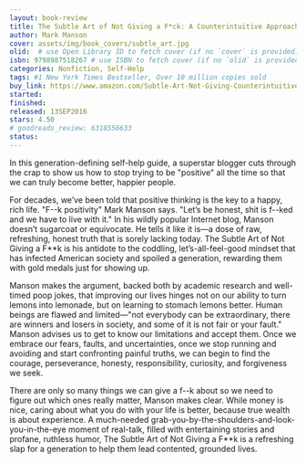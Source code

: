 ```yaml
---
layout: book-review
title: The Subtle Art of Not Giving a F*ck: A Counterintuitive Approach to Living a Good Life (F*cked Book 1)
author: Mark Manson
cover: assets/img/book_covers/subtle_art.jpg
olid:  # use Open Library ID to fetch cover (if no `cover` is provided)
isbn: 9798987518267 # use ISBN to fetch cover (if no `olid` is provided, dashes are optional)
categories: Nonfiction, Self-Help
tags: #1 New York Times Bestseller, Over 10 million copies sold
buy_link: https://www.amazon.com/Subtle-Art-Not-Giving-Counterintuitive/dp/0062457721/ref=tmm_pap_swatch_0
started: 
finished: 
released: 13SEP2016
stars: 4.50
# goodreads_review: 6318556633
status: 
---
```


In this generation-defining self-help guide, a superstar blogger cuts through the crap to show us how to stop trying to be "positive" all the time so that we can truly become better, happier people.

For decades, we’ve been told that positive thinking is the key to a happy, rich life. "F--k positivity" Mark Manson says. "Let’s be honest, shit is f--ked and we have to live with it." In his wildly popular Internet blog, Manson doesn’t sugarcoat or equivocate. He tells it like it is—a dose of raw, refreshing, honest truth that is sorely lacking today. The Subtle Art of Not Giving a F**k is his antidote to the coddling, let’s-all-feel-good mindset that has infected American society and spoiled a generation, rewarding them with gold medals just for showing up.

Manson makes the argument, backed both by academic research and well-timed poop jokes, that improving our lives hinges not on our ability to turn lemons into lemonade, but on learning to stomach lemons better. Human beings are flawed and limited—"not everybody can be extraordinary, there are winners and losers in society, and some of it is not fair or your fault." Manson advises us to get to know our limitations and accept them. Once we embrace our fears, faults, and uncertainties, once we stop running and avoiding and start confronting painful truths, we can begin to find the courage, perseverance, honesty, responsibility, curiosity, and forgiveness we seek.

There are only so many things we can give a f--k about so we need to figure out which ones really matter, Manson makes clear. While money is nice, caring about what you do with your life is better, because true wealth is about experience. A much-needed grab-you-by-the-shoulders-and-look-you-in-the-eye moment of real-talk, filled with entertaining stories and profane, ruthless humor, The Subtle Art of Not Giving a F**k is a refreshing slap for a generation to help them lead contented, grounded lives.